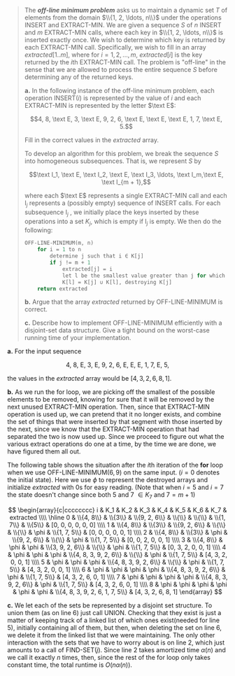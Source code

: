 > The **_off-line minimum problem_** asks us to maintain a dynamic set $T$ of elements from the domain $\\{1, 2, \ldots, n\\}$ under the operations $\text{INSERT}$ and $\text{EXTRACT-MIN}$. We are given a sequence $S$ of $n$ $\text{INSERT}$ and $m$ $\text{EXTRACT-MIN}$ calls, where each key in $\\{1, 2, \ldots, n\\}$ is inserted exactly once. We wish to determine which key is returned by each $\text{EXTRACT-MIN}$ call. Specifically, we wish to fill in an array $extracted[1..m]$, where for $i = 1, 2, \ldots, m$, $extracted[i]$ is the key returned by the $i$th $\text{EXTRACT-MIN}$ call. The problem is "off-line" in the sense that we are allowed to process the entire sequence $S$ before determining any of the returned keys.
>
> **a.** In the following instance of the off-line minimum problem, each operation $\text{INSERT}(i)$ is represented by the value of $i$ and each $\text{EXTRACT-MIN}$ is represented by the letter $\text E$:
>
> $$4, 8, \text E, 3, \text E, 9, 2, 6, \text E, \text E, \text E, 1, 7, \text E, 5.$$
>
> Fill in the correct values in the _extracted_ array.
>
> To develop an algorithm for this problem, we break the sequence $S$ into homogeneous subsequences. That is, we represent $S$ by
>
> $$\text I_1, \text E, \text I_2, \text E, \text I_3, \ldots, \text I_m,\text E, \text I_{m + 1},$$
>
> where each $\text E$ represents a single $\text{EXTRACT-MIN}$ call and each $\text{I}_j$ represents a (possibly empty) sequence of $\text{INSERT}$ calls. For each subsequence $\text{I}_j$ , we initially place the keys inserted by these operations into a set $K_j$, which is empty if $\text{I}_j$ is empty. We then do the following:
>
> ```cpp
> OFF-LINE-MINIMUM(m, n)
>     for i = 1 to n
>         determine j such that i ∈ K[j]
>         if j != m + 1
>             extracted[j] = i
>             let l be the smallest value greater than j for which set K[l] exists
>             K[l] = K[j] ∪ K[l], destroying K[j]
>     return extracted
> ```
>
> **b.** Argue that the array _extracted_ returned by $\text{OFF-LINE-MINIMUM}$ is correct.
>
> **c.** Describe how to implement $\text{OFF-LINE-MINIMUM}$ efficiently with a disjoint-set data structure. Give a tight bound on the worst-case running time of your implementation.

**a.** For the input sequence

$$\text{4, 8, E, 3, E, 9, 2, 6, E, E, E, 1, 7, E, 5},$$

the values in the $extracted$ array would be $[4, 3, 2, 6, 8, 1]$.

**b.** As we run the for loop, we are picking off the smallest of the possible elements to be removed, knowing for sure that it will be removed by the next unused $\text{EXTRACT-MIN}$ operation. Then, since that $\text{EXTRACT-MIN}$ operation is used up, we can pretend that it no longer exists, and combine the set of things that were inserted by that segment with those inserted by the next, since we know that the $\text{EXTRACT-MIN}$ operation that had separated the two is now used up. Since we proceed to figure out what the various extract operations do one at a time, by the time we are done, we have figured them all out.

The following table shows the situation after the $i$th iteration of the **for** loop when we use $\text{OFF-LINE-MINIMUM}(6, 9)$ on the same input. ($i = 0$ denotes the initial state). Here we use $\phi$ to represent the destroyed arrays and initialize $extracted$ with $0$s for easy reading. (Note that when $i = 5$ and $i = 7$ the state doesn't change since both $5$ and $7$ $\in K_7$ and $7 = m + 1$)

$$
\begin{array}{c|cccccccc}
i & K_1 & K_2 & K_3 & K_4 & K_5 & K_6 & K_7 & extracted \\\\
\hline
0 & \\{4, 8\\} & \\{3\\} & \\{9, 2, 6\\} & \\{\\}                 & \\{\\}                 & \\{1, 7\\} & \\{5\\}                         & [0, 0, 0, 0, 0, 0] \\\\
1 & \\{4, 8\\} & \\{3\\} & \\{9, 2, 6\\} & \\{\\}                 & \\{\\}                 & \phi       & \\{1, 7, 5\\}                   & [0, 0, 0, 0, 0, 1] \\\\
2 & \\{4, 8\\} & \\{3\\} & \phi          & \\{9, 2, 6\\}          & \\{\\}                 & \phi       & \\{1, 7, 5\\}                   & [0, 0, 2, 0, 0, 1] \\\\
3 & \\{4, 8\\} & \phi    & \phi          & \\{3, 9, 2, 6\\}       & \\{\\}                 & \phi       & \\{1, 7, 5\\}                   & [0, 3, 2, 0, 0, 1] \\\\
4 & \phi       & \phi    & \phi          & \\{4, 8, 3, 9, 2, 6\\} & \\{\\}                 & \phi       & \\{1, 7, 5\\}                   & [4, 3, 2, 0, 0, 1] \\\\
5 & \phi       & \phi    & \phi          & \\{4, 8, 3, 9, 2, 6\\} & \\{\\}                 & \phi       & \\{1, 7, 5\\}                   & [4, 3, 2, 0, 0, 1] \\\\
6 & \phi       & \phi    & \phi          & \phi                   & \\{4, 8, 3, 9, 2, 6\\} & \phi       & \\{1, 7, 5\\}                   & [4, 3, 2, 6, 0, 1] \\\\
7 & \phi       & \phi    & \phi          & \phi                   & \\{4, 8, 3, 9, 2, 6\\} & \phi       & \\{1, 7, 5\\}                   & [4, 3, 2, 6, 0, 1] \\\\
8 & \phi       & \phi    & \phi          & \phi                   & \phi                   & \phi       & \\{4, 8, 3, 9, 2, 6, 1, 7, 5\\} & [4, 3, 2, 6, 8, 1]
\end{array}
$$

**c.** We let each of the sets be represented by a disjoint set structure. To union them (as on line 6) just call $\text{UNION}$. Checking that they exist is just a matter of keeping track of a linked list of which ones exist(needed for line 5), initially containing all of them, but then, when deleting the set on line 6, we delete it from the linked list that we were maintaining. The only other interaction with the sets that we have to worry about is on line 2, which just amounts to a call of $\text{FIND-SET}(j)$. Since line 2 takes amortized time $\alpha(n)$ and we call it exactly $n$ times, then, since the rest of the for loop only takes constant time, the total runtime is $O(n\alpha(n))$.
